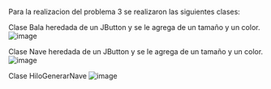 Para la realizacion del problema 3 se realizaron las siguientes clases:

Clase Bala
heredada de un JButton y se le agrega de un tamaño y un color.
![image](https://user-images.githubusercontent.com/69942635/113466692-f1a28880-93fa-11eb-8437-d48eb67d1d47.png)

Clase Nave
heredada de un JButton y se le agrega de un tamaño y un color.
![image](https://user-images.githubusercontent.com/69942635/113466795-b18fd580-93fb-11eb-8461-d456374d2529.png)

Clase HiloGenerarNave
![image](https://user-images.githubusercontent.com/69942635/113467019-84dcbd80-93fd-11eb-83d3-3c11bf0bf641.png)
 
